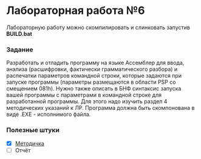 # Лабораторная работа №6

Лабораторную работу можно скомпилировать и слинковать запустив **BUILD.bat**

### Задание

Разработать и отладить программу на языке Ассемблер для ввода, анализа (расшифровки, фактически грамматического разбора) и распечатки параметров командной строки, которые задаются при запуске программы (параметры размещаются в области PSP со смещением 081h). Нужно также описать в БНФ синтаксис запуска вашей программы с параметрами в командной строке для разработанной программы. Для этого надо изучить раздел 4 методических указаний к ЛР. Программа должна быть скомпонована в виде .ЕХЕ - исполнимого файла.

### Полезные штуки
- [x] [Методичка](https://github.com/bestK1ngArthur/IU5/blob/master/4%20%D1%81%D0%B5%D0%BC%D0%B5%D1%81%D1%82%D1%80/%D0%A1%D0%B8%D1%81%D1%82%D0%B5%D0%BC%D0%BD%D0%BE%D0%B5%20%D0%BF%D1%80%D0%BE%D0%B3%D1%80%D0%B0%D0%BC%D0%BC%D0%B8%D1%80%D0%BE%D0%B2%D0%B0%D0%BD%D0%B8%D0%B5/Lab3/Description.pdf)
- [ ] Отчёт
